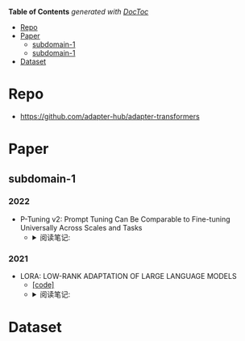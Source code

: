<!-- START doctoc generated TOC please keep comment here to allow auto update -->
<!-- DON'T EDIT THIS SECTION, INSTEAD RE-RUN doctoc TO UPDATE -->
**Table of Contents**  *generated with [DocToc](https://github.com/thlorenz/doctoc)*

- [Repo](#repo)
- [Paper](#paper)
  - [subdomain-1](#subdomain-1)
  - [subdomain-1](#subdomain-1-1)
- [Dataset](#dataset)

<!-- END doctoc generated TOC please keep comment here to allow auto update -->


# Repo

- https://github.com/adapter-hub/adapter-transformers



# Paper

## subdomain-1
### 2022
- P-Tuning v2: Prompt Tuning Can Be Comparable to Fine-tuning Universally Across Scales and Tasks
  - <details>
    <summary>阅读笔记: </summary>
    1. 相比P-tuning v1只在输入部分添加连续的prompt token，v2在每一层添加prompt token  <br>
    2. 做抽取任务时，类似与bert做token分类，直接对每个位置的输出做分类  <br>
    3. 探索：
        1）分类任务使用更少的prompt token，抽取任务使用更多的prompt
        2）先使用多任务的方式微调参数，再单个任务微调能有一定的提升
        3）在靠近输出的模型层上添加prompt token，能获得更好的效果  <br>
        4）Deep Prompt Tuning:在每一层添加prompt token,方法是先设定输入的prompt token，使用全连接层为每个token生成每层的k和v向量
    <img src="" align="middle" />
    </details>

### 2021
- LORA: LOW-RANK ADAPTATION OF LARGE LANGUAGE MODELS
  - [[code]](https://github.com/microsoft/LoRA)
  - <details>
    <summary>阅读笔记: </summary>
    1. 提出了一种低秩自适应的模型微调方式：freeze整个模型的参数，在每个transformer层注入可训练的秩分解矩阵来适应下游任务  <br>
    2. 对self-attention中的q k v以及输出投射层进行了测试，发现在q v上添加lora层与在所有权重上添加效果相同，都取得了最好的效果  <br>
    3. 随着rank的提高，模型并没有取得更好的效果，原因是low-rank已经捕获了足够的信息  <br>
    4. 低秩矩阵与相应的模型层的权重呈现很强的相关性 <br>
    <img src="./assets/lora.jpg" align="middle" />
    </details>



# Dataset
